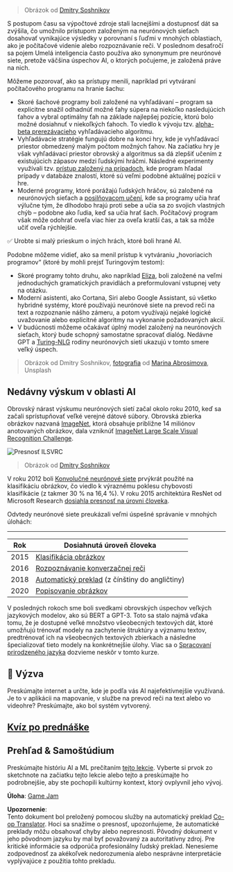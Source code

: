 <!--
CO_OP_TRANSLATOR_METADATA:
{
  "original_hash": "5d1cbc67a9690adb5b33adf297794087",
  "translation_date": "2025-08-25T22:18:28+00:00",
  "source_file": "lessons/1-Intro/README.md",
  "language_code": "sk"
}
-->
> Obrázok od [Dmitry Soshnikov](http://soshnikov.com)

S postupom času sa výpočtové zdroje stali lacnejšími a dostupnosť dát sa zvýšila, čo umožnilo prístupom založeným na neurónových sieťach dosahovať vynikajúce výsledky v porovnaní s ľuďmi v mnohých oblastiach, ako je počítačové videnie alebo rozpoznávanie reči. V poslednom desaťročí sa pojem Umelá inteligencia často používa ako synonymum pre neurónové siete, pretože väčšina úspechov AI, o ktorých počujeme, je založená práve na nich.

Môžeme pozorovať, ako sa prístupy menili, napríklad pri vytváraní počítačového programu na hranie šachu:

* Skoré šachové programy boli založené na vyhľadávaní – program sa explicitne snažil odhadnúť možné ťahy súpera na niekoľko nasledujúcich ťahov a vybral optimálny ťah na základe najlepšej pozície, ktorú bolo možné dosiahnuť v niekoľkých ťahoch. To viedlo k vývoju tzv. [alpha-beta prerezávacieho](https://en.wikipedia.org/wiki/Alpha%E2%80%93beta_pruning) vyhľadávacieho algoritmu.
* Vyhľadávacie stratégie fungujú dobre na konci hry, kde je vyhľadávací priestor obmedzený malým počtom možných ťahov. Na začiatku hry je však vyhľadávací priestor obrovský a algoritmus sa dá zlepšiť učením z existujúcich zápasov medzi ľudskými hráčmi. Následné experimenty využívali tzv. [prístup založený na prípadoch](https://en.wikipedia.org/wiki/Case-based_reasoning), kde program hľadal prípady v databáze znalostí, ktoré sú veľmi podobné aktuálnej pozícii v hre.
* Moderné programy, ktoré porážajú ľudských hráčov, sú založené na neurónových sieťach a [posilňovacom učení](https://en.wikipedia.org/wiki/Reinforcement_learning), kde sa programy učia hrať výlučne tým, že dlhodobo hrajú proti sebe a učia sa zo svojich vlastných chýb – podobne ako ľudia, keď sa učia hrať šach. Počítačový program však môže odohrať oveľa viac hier za oveľa kratší čas, a tak sa môže učiť oveľa rýchlejšie.

✅ Urobte si malý prieskum o iných hrách, ktoré boli hrané AI.

Podobne môžeme vidieť, ako sa menil prístup k vytváraniu „hovoriacich programov“ (ktoré by mohli prejsť Turingovým testom):

* Skoré programy tohto druhu, ako napríklad [Eliza](https://en.wikipedia.org/wiki/ELIZA), boli založené na veľmi jednoduchých gramatických pravidlách a preformulovaní vstupnej vety na otázku.
* Moderní asistenti, ako Cortana, Siri alebo Google Assistant, sú všetko hybridné systémy, ktoré používajú neurónové siete na prevod reči na text a rozpoznanie nášho zámeru, a potom využívajú nejaké logické uvažovanie alebo explicitné algoritmy na vykonanie požadovaných akcií.
* V budúcnosti môžeme očakávať úplný model založený na neurónových sieťach, ktorý bude schopný samostatne spracovať dialóg. Nedávne GPT a [Turing-NLG](https://turing.microsoft.com/) rodiny neurónových sietí ukazujú v tomto smere veľký úspech.

> Obrázok od Dmitry Soshnikov, [fotografia](https://unsplash.com/photos/r8LmVbUKgns) od [Marina Abrosimova](https://unsplash.com/@abrosimova_marina_foto), Unsplash

## Nedávny výskum v oblasti AI

Obrovský nárast výskumu neurónových sietí začal okolo roku 2010, keď sa začali sprístupňovať veľké verejné dátové súbory. Obrovská zbierka obrázkov nazvaná [ImageNet](https://en.wikipedia.org/wiki/ImageNet), ktorá obsahuje približne 14 miliónov anotovaných obrázkov, dala vzniknúť [ImageNet Large Scale Visual Recognition Challenge](https://image-net.org/challenges/LSVRC/).

![Presnosť ILSVRC](../../../../lessons/1-Intro/images/ilsvrc.gif)

> Obrázok od [Dmitry Soshnikov](http://soshnikov.com)

V roku 2012 boli [Konvolučné neurónové siete](../4-ComputerVision/07-ConvNets/README.md) prvýkrát použité na klasifikáciu obrázkov, čo viedlo k výraznému poklesu chybovosti klasifikácie (z takmer 30 % na 16,4 %). V roku 2015 architektúra ResNet od Microsoft Research [dosiahla presnosť na úrovni človeka](https://doi.org/10.1109/ICCV.2015.123).

Odvtedy neurónové siete preukázali veľmi úspešné správanie v mnohých úlohách:

---

Rok | Dosiahnutá úroveň človeka
-----|--------
2015 | [Klasifikácia obrázkov](https://doi.org/10.1109/ICCV.2015.123)
2016 | [Rozpoznávanie konverzačnej reči](https://arxiv.org/abs/1610.05256)
2018 | [Automatický preklad](https://arxiv.org/abs/1803.05567) (z čínštiny do angličtiny)
2020 | [Popisovanie obrázkov](https://arxiv.org/abs/2009.13682)

V posledných rokoch sme boli svedkami obrovských úspechov veľkých jazykových modelov, ako sú BERT a GPT-3. Toto sa stalo najmä vďaka tomu, že je dostupné veľké množstvo všeobecných textových dát, ktoré umožňujú trénovať modely na zachytenie štruktúry a významu textov, predtrénovať ich na všeobecných textových zbierkach a následne špecializovať tieto modely na konkrétnejšie úlohy. Viac sa o [Spracovaní prirodzeného jazyka](../5-NLP/README.md) dozvieme neskôr v tomto kurze.

## 🚀 Výzva

Preskúmajte internet a určte, kde je podľa vás AI najefektívnejšie využívaná. Je to v aplikácii na mapovanie, v službe na prevod reči na text alebo vo videohre? Preskúmajte, ako bol systém vytvorený.

## [Kvíz po prednáške](https://ff-quizzes.netlify.app/en/ai/quiz/2)

## Prehľad & Samoštúdium

Preskúmajte históriu AI a ML prečítaním [tejto lekcie](https://github.com/microsoft/ML-For-Beginners/tree/main/1-Introduction/2-history-of-ML). Vyberte si prvok zo sketchnote na začiatku tejto lekcie alebo tejto a preskúmajte ho podrobnejšie, aby ste pochopili kultúrny kontext, ktorý ovplyvnil jeho vývoj.

**Úloha**: [Game Jam](assignment.md)

**Upozornenie**:  
Tento dokument bol preložený pomocou služby na automatický preklad [Co-op Translator](https://github.com/Azure/co-op-translator). Hoci sa snažíme o presnosť, upozorňujeme, že automatické preklady môžu obsahovať chyby alebo nepresnosti. Pôvodný dokument v jeho pôvodnom jazyku by mal byť považovaný za autoritatívny zdroj. Pre kritické informácie sa odporúča profesionálny ľudský preklad. Nenesieme zodpovednosť za akékoľvek nedorozumenia alebo nesprávne interpretácie vyplývajúce z použitia tohto prekladu.
